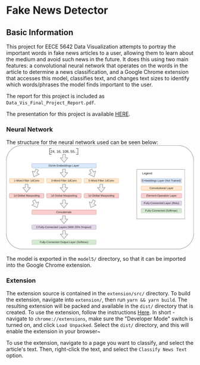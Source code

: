 # Fake News Detector

## Basic Information
This project for EECE 5642 Data Visualization attempts to portray the important words in fake news articles to a user, allowing them to learn about the medium and avoid such news in the future. It does this using two main features: a convolutional neural network that operates on the words in the article to determine a news classification, and a Google Chrome extension that accesses this model, classifies text, and changes text sizes to identify which words/phrases the model finds important to the user.

The report for this project is included as `Data_Vis_Final_Project_Report.pdf`.

The presentation for this project is available [HERE](https://docs.google.com/presentation/d/1rVWLiw2IluR6zUhaciOQr36Lbw_dN2-pkiC_BQHwzEQ/edit?usp=sharing).

### Neural Network
The structure for the neural network used can be seen below:
![CNN structure](cnn.png)

The model is exported in the `model5/` directory, so that it can be imported into the Google Chrome extension.

### Extension
The extension source is contained in the `extension/src/` directory. To build the extension, navigate into `extension/`, then run `yarn && yarn build`. The resulting extension will be packed and available in the `dist/` directory that is created. To use the extension, follow the instructions [Here](https://developer.chrome.com/extensions/getstarted). In short - navigate to `chrome://extensions`, make sure the "Developer Mode" switch is turned on, and click `Load Unpacked`. Select the `dist/` directory, and this will enable the extension in your browser~

To use the extension, navigate to a page you want to classify, and select the article's text. Then, right-click the text, and select the `Classify News Text` option.
